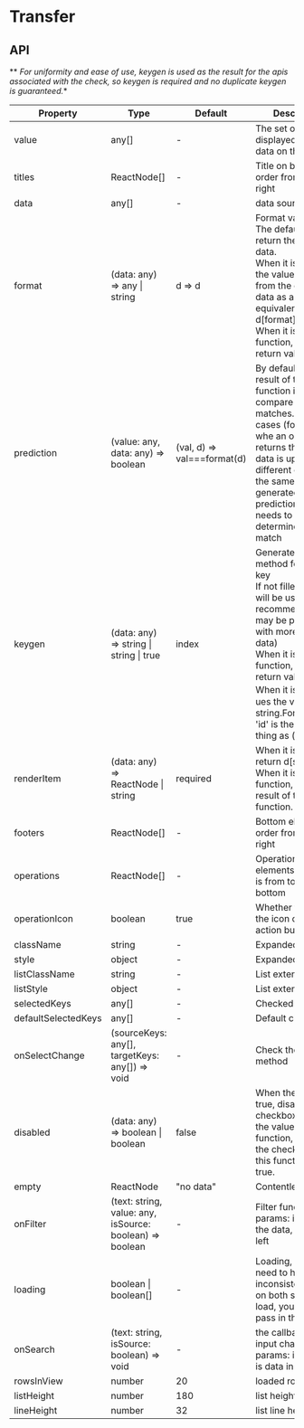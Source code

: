 # Transfer

<example />

## API

** *For uniformity and ease of use, keygen is used as the result for the apis associated with the check, so keygen is required and no duplicate keygen is guaranteed.**


| Property | Type | Default | Description | Version |
| --- | --- | --- | --- | -- |
| value | any[] | - | The set of values ​​displayed in the box data on the right | |
| titles | ReactNode[] | - | Title on both sides, order from left to right | |
| data | any[] | - | data source | |
| format | (data: any) => any \| string | d => d | Format value<br />The defaule value is return the original data.<br />When it is a string, the value is fetched from the original data as a key equivalent to (d) => d\[format\]<br />When it is a function, use its return value. | |
| prediction | (value: any, data: any) => boolean | (val, d) => val===format(d) | By default, the result of the format function is used to compare whether it matches. In some cases (for example, whe an object that returns the original data is updated, an different option with the same value  is generated), the prediction function needs to be used to determine whether match | |
| keygen | (data: any) => string \| string \| true | index | Generate a auxiliary method for each key<br />If not filled, index will be used(not recommended,there may be problems with more than 10 data)<br />When it is a function, use its return value.<br />When it is a string，ues the value of the string.For example, 'id' is the same thing as (d) => d.id. | |
| renderItem | (data: any) => ReactNode \| string | required | When it is a string, return d\[string]<br />When it is a function, return the result of the function. | |
| footers | ReactNode[] | - | Bottom element, order from left to right | |
| operations | ReactNode[] | - | Operational elements, the order is from top to bottom | |
| operationIcon | boolean | true |  Whether to display the icon of the action button | |
| className | string | - | Expanded class | |
| style | object | - |  Expanded style | |
| listClassName | string | - | List extended class | |
| listStyle | object | - | List extension style | |
| selectedKeys | any[] | - |  Checked list | |
| defaultSelectedKeys | any[] | - | Default checked list | |
| onSelectChange | (sourceKeys: any[], targetKeys: any[]) => void | - |  Check the trigger method | |
| disabled | (data: any) => boolean \| boolean | false | When the value is true, disabled all checkboxes; When the value is function, disable the checkbox that this function returns true. | |
| empty | ReactNode | "no data" | Contentless display | |
| onFilter | (text: string, value: any, isSource: boolean) => boolean | - | Filter function. params: input text, the data, is data in left |
| loading| boolean \| boolean[] | - | Loading, if you need to have inconsistent states on both sides of the load, you need to pass in the array | |
| onSearch | (text: string, isSource: boolean) => void | - | the callback of input change, params: input text, is data in the left | 1.4.4 |
| rowsInView | number | 20 | loaded rows |
| listHeight | number | 180 | list height |
| lineHeight | number | 32 | list line height |